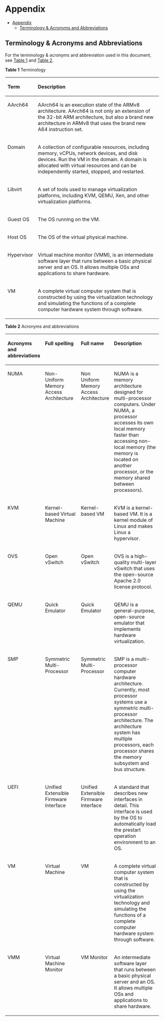 # Appendix

- [Appendix](#appendix.md)
    - [Terminology & Acronyms and Abbreviations](#terminology-acronyms-and-abbreviations)


## Terminology & Acronyms and Abbreviations

For the terminology & acronyms and abbreviation used in this document, see  [Table 1](#table201236162279)  and  [Table 2](#table1423422319271).

**Table  1**  Terminology

<a name="table201236162279"></a>
<table><thead align="left"><tr id="row212331662719"><th class="cellrowborder" valign="top" width="16.33%" id="mcps1.2.3.1.1"><p id="p20124216162710"><a name="p20124216162710"></a><a name="p20124216162710"></a>Term</p>
</th>
<th class="cellrowborder" valign="top" width="83.67%" id="mcps1.2.3.1.2"><p id="p101241716172714"><a name="p101241716172714"></a><a name="p101241716172714"></a>Description</p>
</th>
</tr>
</thead>
<tbody><tr id="row1125573491"><td class="cellrowborder" valign="top" width="16.33%" headers="mcps1.2.3.1.1 "><p id="p9127575495"><a name="p9127575495"></a><a name="p9127575495"></a>AArch64</p>
</td>
<td class="cellrowborder" valign="top" width="83.67%" headers="mcps1.2.3.1.2 "><p id="p101210579495"><a name="p101210579495"></a><a name="p101210579495"></a>AArch64 is an execution state of the ARMv8 architecture. AArch64 is not only an extension of the 32-bit ARM architecture, but also a brand new architecture in ARMv8 that uses the brand new A64 instruction set.</p>
</td>
</tr>
<tr id="row136403577291"><td class="cellrowborder" valign="top" width="16.33%" headers="mcps1.2.3.1.1 "><p id="p564085720296"><a name="p564085720296"></a><a name="p564085720296"></a>Domain</p>
</td>
<td class="cellrowborder" valign="top" width="83.67%" headers="mcps1.2.3.1.2 "><p id="p1790215753610"><a name="p1790215753610"></a><a name="p1790215753610"></a>A collection of configurable resources, including memory, vCPUs, network devices, and disk devices. Run the VM in the domain. A domain is allocated with virtual resources and can be independently started, stopped, and restarted.</p>
</td>
</tr>
<tr id="row93831559183615"><td class="cellrowborder" valign="top" width="16.33%" headers="mcps1.2.3.1.1 "><p id="p338414590368"><a name="p338414590368"></a><a name="p338414590368"></a>Libvirt</p>
</td>
<td class="cellrowborder" valign="top" width="83.67%" headers="mcps1.2.3.1.2 "><p id="p4690183417114"><a name="p4690183417114"></a><a name="p4690183417114"></a>A set of tools used to manage virtualization platforms, including KVM, QEMU, Xen, and other virtualization platforms.</p>
</td>
</tr>
<tr id="row0885204653711"><td class="cellrowborder" valign="top" width="16.33%" headers="mcps1.2.3.1.1 "><p id="p208853467376"><a name="p208853467376"></a><a name="p208853467376"></a>Guest OS</p>
</td>
<td class="cellrowborder" valign="top" width="83.67%" headers="mcps1.2.3.1.2 "><p id="p1488513466377"><a name="p1488513466377"></a><a name="p1488513466377"></a>The OS running on the VM.</p>
</td>
</tr>
<tr id="row1128312163815"><td class="cellrowborder" valign="top" width="16.33%" headers="mcps1.2.3.1.1 "><p id="p172839214388"><a name="p172839214388"></a><a name="p172839214388"></a>Host OS</p>
</td>
<td class="cellrowborder" valign="top" width="83.67%" headers="mcps1.2.3.1.2 "><p id="p3347759111220"><a name="p3347759111220"></a><a name="p3347759111220"></a>The OS of the virtual physical machine.</p>
</td>
</tr>
<tr id="row7640195711293"><td class="cellrowborder" valign="top" width="16.33%" headers="mcps1.2.3.1.1 "><p id="p156401957202918"><a name="p156401957202918"></a><a name="p156401957202918"></a>Hypervisor</p>
</td>
<td class="cellrowborder" valign="top" width="83.67%" headers="mcps1.2.3.1.2 "><p id="p1396331210304"><a name="p1396331210304"></a><a name="p1396331210304"></a>Virtual machine monitor (VMM), is an intermediate software layer that runs between a basic physical server and an OS. It allows multiple OSs and applications to share hardware.</p>
</td>
</tr>
<tr id="row41241316122714"><td class="cellrowborder" valign="top" width="16.33%" headers="mcps1.2.3.1.1 "><p id="p05892299297"><a name="p05892299297"></a><a name="p05892299297"></a>VM</p>
</td>
<td class="cellrowborder" valign="top" width="83.67%" headers="mcps1.2.3.1.2 "><p id="p11124151632711"><a name="p11124151632711"></a><a name="p11124151632711"></a>A complete virtual computer system that is constructed by using the virtualization technology and simulating the functions of a complete computer hardware system through software.</p>
</td>
</tr>
</tbody>
</table>

**Table  2**  Acronyms and abbreviations

<a name="table1423422319271"></a>
<table><thead align="left"><tr id="row1923512392718"><th class="cellrowborder" valign="top" width="9.43094309430943%" id="mcps1.2.5.1.1"><p id="p192351123122715"><a name="p192351123122715"></a><a name="p192351123122715"></a>Acronyms and abbreviations</p>
</th>
<th class="cellrowborder" valign="top" width="27.27272727272727%" id="mcps1.2.5.1.2"><p id="p1841363943913"><a name="p1841363943913"></a><a name="p1841363943913"></a>Full spelling</p>
</th>
<th class="cellrowborder" valign="top" width="15.771577157715772%" id="mcps1.2.5.1.3"><p id="p513714541398"><a name="p513714541398"></a><a name="p513714541398"></a>Full name</p>
</th>
<th class="cellrowborder" valign="top" width="47.52475247524753%" id="mcps1.2.5.1.4"><p id="p423514232272"><a name="p423514232272"></a><a name="p423514232272"></a>Description</p>
</th>
</tr>
</thead>
<tbody><tr id="row1667501494410"><td class="cellrowborder" valign="top" width="9.43094309430943%" headers="mcps1.2.5.1.1 "><p id="p767571412448"><a name="p767571412448"></a><a name="p767571412448"></a>NUMA</p>
</td>
<td class="cellrowborder" valign="top" width="27.27272727272727%" headers="mcps1.2.5.1.2 "><p id="p12675191464417"><a name="p12675191464417"></a><a name="p12675191464417"></a>Non-Uniform Memory Access Architecture</p>
</td>
<td class="cellrowborder" valign="top" width="15.771577157715772%" headers="mcps1.2.5.1.3 "><p id="p267581484416"><a name="p267581484416"></a><a name="p267581484416"></a>Non Uniform Memory Access Architecture</p>
</td>
<td class="cellrowborder" valign="top" width="47.52475247524753%" headers="mcps1.2.5.1.4 "><p id="p13885124301815"><a name="p13885124301815"></a><a name="p13885124301815"></a>NUMA is a memory architecture designed for multi-processor computers. Under NUMA, a processor accesses its own local memory faster than accessing non-local memory (the memory is located on another processor, or the memory shared between processors).</p>
</td>
</tr>
<tr id="row11235523162714"><td class="cellrowborder" valign="top" width="9.43094309430943%" headers="mcps1.2.5.1.1 "><p id="p6235923172716"><a name="p6235923172716"></a><a name="p6235923172716"></a>KVM</p>
</td>
<td class="cellrowborder" valign="top" width="27.27272727272727%" headers="mcps1.2.5.1.2 "><p id="p184141939143911"><a name="p184141939143911"></a><a name="p184141939143911"></a>Kernel-based Virtual Machine</p>
</td>
<td class="cellrowborder" valign="top" width="15.771577157715772%" headers="mcps1.2.5.1.3 "><p id="p0138554183910"><a name="p0138554183910"></a><a name="p0138554183910"></a>Kernel-based VM</p>
</td>
<td class="cellrowborder" valign="top" width="47.52475247524753%" headers="mcps1.2.5.1.4 "><p id="p423514233271"><a name="p423514233271"></a><a name="p423514233271"></a>KVM is a kernel-based VM. It is a kernel module of Linux and makes Linux a hypervisor.</p>
</td>
</tr>
<tr id="row2155153013473"><td class="cellrowborder" valign="top" width="9.43094309430943%" headers="mcps1.2.5.1.1 "><p id="p12155173013477"><a name="p12155173013477"></a><a name="p12155173013477"></a>OVS</p>
</td>
<td class="cellrowborder" valign="top" width="27.27272727272727%" headers="mcps1.2.5.1.2 "><p id="p9155230104713"><a name="p9155230104713"></a><a name="p9155230104713"></a>Open vSwitch</p>
</td>
<td class="cellrowborder" valign="top" width="15.771577157715772%" headers="mcps1.2.5.1.3 "><p id="p3155163044718"><a name="p3155163044718"></a><a name="p3155163044718"></a>Open vSwitch</p>
</td>
<td class="cellrowborder" valign="top" width="47.52475247524753%" headers="mcps1.2.5.1.4 "><p id="p515573044716"><a name="p515573044716"></a><a name="p515573044716"></a>OVS is a high-quality multi-layer vSwitch that uses the open-source Apache 2.0 license protocol.</p>
</td>
</tr>
<tr id="row5235123152715"><td class="cellrowborder" valign="top" width="9.43094309430943%" headers="mcps1.2.5.1.1 "><p id="p19235723122715"><a name="p19235723122715"></a><a name="p19235723122715"></a>QEMU</p>
</td>
<td class="cellrowborder" valign="top" width="27.27272727272727%" headers="mcps1.2.5.1.2 "><p id="p1641411397393"><a name="p1641411397393"></a><a name="p1641411397393"></a>Quick Emulator</p>
</td>
<td class="cellrowborder" valign="top" width="15.771577157715772%" headers="mcps1.2.5.1.3 "><p id="p9138155433910"><a name="p9138155433910"></a><a name="p9138155433910"></a>Quick Emulator</p>
</td>
<td class="cellrowborder" valign="top" width="47.52475247524753%" headers="mcps1.2.5.1.4 "><p id="p1471884032613"><a name="p1471884032613"></a><a name="p1471884032613"></a>QEMU is a general-purpose, open-source emulator that implements hardware virtualization.</p>
</td>
</tr>
<tr id="row12041195617"><td class="cellrowborder" valign="top" width="9.43094309430943%" headers="mcps1.2.5.1.1 "><p id="p18021117568"><a name="p18021117568"></a><a name="p18021117568"></a>SMP</p>
</td>
<td class="cellrowborder" valign="top" width="27.27272727272727%" headers="mcps1.2.5.1.2 "><p id="p18061112566"><a name="p18061112566"></a><a name="p18061112566"></a>Symmetric Multi-Processor</p>
</td>
<td class="cellrowborder" valign="top" width="15.771577157715772%" headers="mcps1.2.5.1.3 "><p id="p20081119564"><a name="p20081119564"></a><a name="p20081119564"></a>Symmetric Multi-Processor</p>
</td>
<td class="cellrowborder" valign="top" width="47.52475247524753%" headers="mcps1.2.5.1.4 "><p id="p20121119566"><a name="p20121119566"></a><a name="p20121119566"></a>SMP is a multi-processor computer hardware architecture. Currently, most processor systems use a symmetric multi-processor architecture. The architecture system has multiple processors, each processor shares the memory subsystem and bus structure.</p>
</td>
</tr>
<tr id="row684019133515"><td class="cellrowborder" valign="top" width="9.43094309430943%" headers="mcps1.2.5.1.1 "><p id="p205131546135019"><a name="p205131546135019"></a><a name="p205131546135019"></a>UEFI</p>
</td>
<td class="cellrowborder" valign="top" width="27.27272727272727%" headers="mcps1.2.5.1.2 "><p id="p1784118138513"><a name="p1784118138513"></a><a name="p1784118138513"></a>Unified Extensible Firmware Interface</p>
</td>
<td class="cellrowborder" valign="top" width="15.771577157715772%" headers="mcps1.2.5.1.3 "><p id="p68416137513"><a name="p68416137513"></a><a name="p68416137513"></a>Unified Extensible Firmware Interface</p>
</td>
<td class="cellrowborder" valign="top" width="47.52475247524753%" headers="mcps1.2.5.1.4 "><p id="p10841141355119"><a name="p10841141355119"></a><a name="p10841141355119"></a>A standard that describes new interfaces in detail. This interface is used by the OS to automatically load the prestart operation environment to an OS.</p>
</td>
</tr>
<tr id="row867362514411"><td class="cellrowborder" valign="top" width="9.43094309430943%" headers="mcps1.2.5.1.1 "><p id="p1723512322718"><a name="p1723512322718"></a><a name="p1723512322718"></a>VM</p>
</td>
<td class="cellrowborder" valign="top" width="27.27272727272727%" headers="mcps1.2.5.1.2 "><p id="p194143394393"><a name="p194143394393"></a><a name="p194143394393"></a>Virtual Machine</p>
</td>
<td class="cellrowborder" valign="top" width="15.771577157715772%" headers="mcps1.2.5.1.3 "><p id="p151381544396"><a name="p151381544396"></a><a name="p151381544396"></a>VM</p>
</td>
<td class="cellrowborder" valign="top" width="47.52475247524753%" headers="mcps1.2.5.1.4 "><p id="p1029916150141"><a name="p1029916150141"></a><a name="p1029916150141"></a>A complete virtual computer system that is constructed by using the virtualization technology and simulating the functions of a complete computer hardware system through software.</p>
</td>
</tr>
<tr id="row122441111174118"><td class="cellrowborder" valign="top" width="9.43094309430943%" headers="mcps1.2.5.1.1 "><p id="p52450118416"><a name="p52450118416"></a><a name="p52450118416"></a>VMM</p>
</td>
<td class="cellrowborder" valign="top" width="27.27272727272727%" headers="mcps1.2.5.1.2 "><p id="p724571112416"><a name="p724571112416"></a><a name="p724571112416"></a>Virtual Machine Monitor</p>
</td>
<td class="cellrowborder" valign="top" width="15.771577157715772%" headers="mcps1.2.5.1.3 "><p id="p20245181144119"><a name="p20245181144119"></a><a name="p20245181144119"></a>VM Monitor</p>
</td>
<td class="cellrowborder" valign="top" width="47.52475247524753%" headers="mcps1.2.5.1.4 "><p id="p192451611104110"><a name="p192451611104110"></a><a name="p192451611104110"></a>An intermediate software layer that runs between a basic physical server and an OS. It allows multiple OSs and applications to share hardware.</p>
</td>
</tr>
</tbody>
</table>

